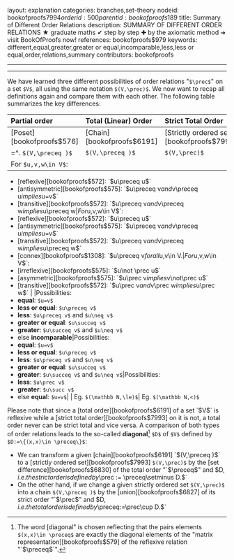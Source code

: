 layout: explanation
categories: branches,set-theory
nodeid: bookofproofs$7994
orderid: 500
parentid: bookofproofs$189
title: Summary of Different Order Relations
description: SUMMARY OF DIFFERENT ORDER RELATIONS &#9733; graduate maths &#10004; step by step &#10010; by the axiomatic method &#10140; visit BookOfProofs now!
references: bookofproofs$979
keywords: different,equal,greater,greater or equal,incomparable,less,less or equal,order,relations,summary
contributors: bookofproofs


---


---

We have learned three different possibilities of order relations "`$\prec$`" on a set `$V$`, all using the same notation `$(V,\prec)$`. We now want to recap all definitions again and compare them with each other. The following table summarizes the key differences:



Partial order | Total (Linear) Order  | Strict Total Order
:------------- |:------------- |:-------------
 [Poset][bookofproofs$576]| [Chain][bookofproofs$6191]| [Strictly ordered set][bookofproofs$7993].
=^. `$(V,\preceq )$`| `$(V,\preceq )$`| `$(V,\prec)$`
|For `$u,v,w\in V$`:
* [reflexive][bookofproofs$572]: `$u\preceq u$`
* [antisymmetric][bookofproofs$575]: `$u\preceq v$` and `$v\preceq u$` implies `$u=v$`
* [transitive][bookofproofs$572]: `$u\preceq v$` and `$v\preceq w$` implies `$u\preceq w$`|For `$u,v,w\in V$`:
* [reflexive][bookofproofs$572]: `$u\preceq u$`
* [antisymmetric][bookofproofs$575]: `$u\preceq v$` and `$v\preceq u$` implies `$u=v$`
* [transitive][bookofproofs$572]: `$u\preceq v$` and `$v\preceq w$` implies `$u\preceq w$` 
* [connex][bookofproofs$1308]: `$u\preceq v$` for all `$u,v\in V.$`|For `$u,v,w\in V$`:
* [irreflexive][bookofproofs$575]: `$u\not \prec u$`
* [asymmetric][bookofproofs$575]: `$u\prec v$` implies `$v\not\prec u$` 
* [transitive][bookofproofs$572]: `$u\prec v$` and `$v\prec w$` implies `$u\prec w$` |
|Possibilities:
* **equal**: `$u=v$`
* **less or equal**: `$u\preceq v$`
* **less**: `$u\preceq v$` and `$u\neq v$`
* **greater or equal**: `$u\succeq v$`
* **greater**: `$u\succeq v$` and `$u\neq v$` 
* else **incomparable**|Possibilities:
* **equal**: `$u=v$`
* **less or equal**: `$u\preceq v$`
* **less**: `$u\preceq v$` and `$u\neq v$`
* **greater or equal**: `$u\succeq v$`
* **greater**: `$u\succeq v$` and `$u\neq v$`|Possibilities:
* **less**: `$u\prec v$`
* **greater**: `$u\succ v$`
* else **equal**: `$u=v$`| 
| Eg. `$(\mathbb N,\le)$`| Eg. `$(\mathbb N,<)$`

Please note that since a [total order][bookofproofs$6191] of a set `$V$` is reflexive while a [strict total order][bookofproofs$7993] on it is not, a total order never can be strict total and vice versa. A comparison of both types of order relations leads to the so-called **diagonal**[^1] `$D$` of `$V$` defined by `$D:=\{(x,x)\in \preceq\}$`: 
* We can transform a given [chain][bookofproofs$6191]  `$(V,\preceq )$` to a [strictly ordered set][bookofproofs$7993]  `$(V,\prec)$` by the [set difference][bookofproofs$6830] of the total order "`$\preceq$`" and `$D$`, i.e. the strict order is defined by `$\prec := \preceq\setminus D.$`
* On the other hand, if we change a given strictly ordered set `$(V,\prec)$` into a chain `$(V,\preceq )$` by the [union][bookofproofs$6827] of its strict order "`$\prec$`" and `$D$`, i.e. the total order is defined by `$\preceq:=\prec\cup D.$`

[^1]: The word [diagonal" is chosen reflecting that the pairs elements `$(x,x)\in \preceq$` are exactly the diagonal elements of the "matrix representation][bookofproofs$579] of the reflexive relation "`$\preceq$`".
